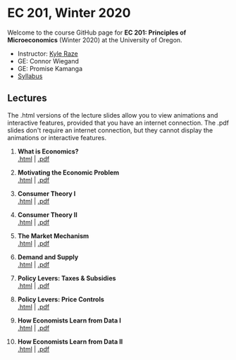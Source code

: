 # EC 201, Winter 2020

Welcome to the course GitHub page for **EC 201: Principles of Microeconomics** (Winter 2020) at the University of Oregon.

- Instructor: [Kyle Raze](https://kyleraze.com)
- GE: Connor Wiegand 
- GE: Promise Kamanga
- [Syllabus](https://raw.githack.com/kyleraze/EC201_Microeconomics/master/Syllabus/syllabus.pdf)

## Lectures

The .html versions of the lecture slides allow you to view animations and interactive features, provided that you have an internet connection. The .pdf slides don't require an internet connection, but they cannot display the animations or interactive features.

1. **What is Economics?** <br> [.html](https://raw.githack.com/kyleraze/EC201_Microeconomics/master/Lectures/01-Introduction/01-Introduction.html) | [.pdf](https://raw.githack.com/kyleraze/EC201_Microeconomics/master/Lectures/01-Introduction/01-Introduction.pdf)

2. **Motivating the Economic Problem** <br> [.html](https://raw.githack.com/kyleraze/EC201_Microeconomics/master/Lectures/02-Economic_Problem_Motivation/02-Economic_Problem_Motivation.html) | [.pdf](https://raw.githack.com/kyleraze/EC201_Microeconomics/master/Lectures/02-Economic_Problem_Motivation/02-Economic_Problem_Motivation.pdf)

3. **Consumer Theory I** <br> [.html](https://raw.githack.com/kyleraze/EC201_Microeconomics/master/Lectures/03-Consumer_Theory/03-Consumer_Theory.html) | [.pdf](https://raw.githack.com/kyleraze/EC201_Microeconomics/master/Lectures/03-Consumer_Theory/03-Consumer_Theory.pdf)

4. **Consumer Theory II** <br> [.html](https://raw.githack.com/kyleraze/EC201_Microeconomics/master/Lectures/04-Consumer_Theory/04-Consumer_Theory.html) | [.pdf](https://raw.githack.com/kyleraze/EC201_Microeconomics/master/Lectures/04-Consumer_Theory/04-Consumer_Theory.pdf)

5. **The Market Mechanism** <br> [.html](https://raw.githack.com/kyleraze/EC201_Microeconomics/master/Lectures/05-Market_Mechanism/05-Market_Mechanism.html) | [.pdf](https://raw.githack.com/kyleraze/EC201_Microeconomics/master/Lectures/05-Market_Mechanism/05-Market_Mechanism.pdf)

6. **Demand and Supply** <br> [.html](https://raw.githack.com/kyleraze/EC201_Microeconomics/master/Lectures/06-Demand_Supply/06-Demand_Supply.html) | [.pdf](https://raw.githack.com/kyleraze/EC201_Microeconomics/master/Lectures/06-Demand_Supply/06-Demand_Supply.pdf)

7. **Policy Levers: Taxes & Subsidies** <br> [.html](https://raw.githack.com/kyleraze/EC201_Microeconomics/master/Lectures/07-Policy_Taxes_Subsidies/07-Policy_Taxes_Subsidies.html) | [.pdf](https://raw.githack.com/kyleraze/EC201_Microeconomics/master/Lectures/07-Policy_Taxes_Subsidies/07-Policy_Taxes_Subsidies.pdf)

8. **Policy Levers: Price Controls** <br> [.html](https://raw.githack.com/kyleraze/EC201_Microeconomics/master/Lectures/08-Policy_Price_Controls/08-Policy_Price_Controls.html) | [.pdf](https://raw.githack.com/kyleraze/EC201_Microeconomics/master/Lectures/08-Policy_Price_Controls/08-Policy_Price_Controls.pdf)

9. **How Economists Learn from Data I** <br> [.html](https://raw.githack.com/kyleraze/EC201_Microeconomics/master/Lectures/09-Data_Learning/09-Data_Learning.html) | [.pdf](https://raw.githack.com/kyleraze/EC201_Microeconomics/master/Lectures/09-Data_Learning/09-Data_Learning.pdf)

10. **How Economists Learn from Data II** <br> [.html](https://raw.githack.com/kyleraze/EC201_Microeconomics/master/Lectures/10-Data_Learning/10-Data_Learning.html) | [.pdf](https://raw.githack.com/kyleraze/EC201_Microeconomics/master/Lectures/10-Data_Learning/10-Data_Learning.pdf)